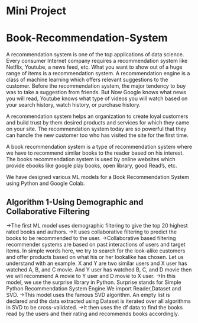 # Mini Project
# Book-Recommendation-System
A recommendation system is one of the top applications of data science. Every consumer Internet company requires a recommendation system like Netflix, Youtube, a news feed, etc. What you want to show out of a huge range of items is a recommendation system.
A recommendation engine is a class of machine learning which offers relevant suggestions to the customer.  Before the recommendation system, the major tendency to buy was to take a suggestion from friends. But Now Google knows what news you will read, Youtube knows what type of videos you will watch based on your search history, watch history, or purchase history.

A recommendation system helps an organization to create loyal customers and build trust by them desired products and services for which they came on your site. The recommendation system today are so powerful that they can handle the new customer too who has visited the site for the first time. 

A book recommendation system is a type of recommendation system where we have to recommend similar books to the reader based on his interest. The books recommendation system is used by online websites which provide ebooks like google play books, open library, good Read’s, etc.

We have designed various ML models for a Book Recommendation System using Python and Google Colab.
## Algorithm 1-Using Demographic and Collaborative Filtering
->The first ML model uses demographic filtering to give the top 20 highest rated books and authors.
->It uses collaborative filtering to predict the books to be recommended to the user.
->Collaborative based filtering recommender systems are based on past interactions of users and target items.  In simple words here, we try to search for the look-alike customers and offer products based on what his or her lookalike has chosen. Let us understand with an example. X and Y are two similar users and X user has watched A, B, and C movie. And Y user has watched B, C, and D movie then we will recommend A movie to Y user and D movie to X user.
->In this model, we use the surprise library in Python. Surprise stands for Simple Python Recommendation System Engine.We import Reader,Dataset and SVD.
->This model uses the famous SVD algorithm. An empty list is declared and the data extracted using Dataset is iterated over all algorithms in SVD to be cross-validated.
->It then uses the df data to find the books read by the users and their rating and recommends books accordingly.
